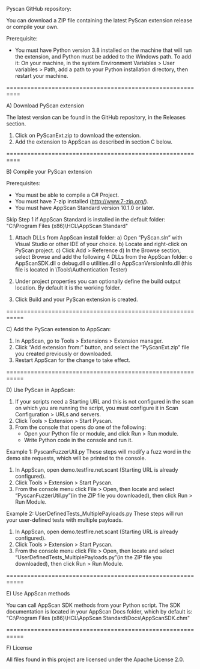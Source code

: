 Pyscan GitHub repository:

You can download a ZIP file containing the latest PyScan extension release or compile your own.

Prerequisite:
- You must have Python version 3.8 installed on the machine that will run the extension, and Python must be added to the Windows path. 
  To add it: On your machine, in the system Environment Variables > User variables > Path, add a path to your Python installation directory, then restart your machine.

==========================================================

A) Download PyScan extension

The latest version can be found in the GitHub repository, in the Releases section.

1) Click on PyScanExt.zip to download the extension.
2) Add the extension to AppScan as described in section C below.

==========================================================

B) Compile your PyScan extension

Prerequisites:
- You must be able to compile a C# Project.
- You must have 7-zip installed (http://www.7-zip.org/).
- You must have AppScan Standard version 10.1.0 or later.


Skip Step 1 if AppScan Standard is installed in the default folder:
"C:\Program Files (x86)\HCL\AppScan Standard\"

1) Attach DLLs from AppScan install folder:
	a) Open “PyScan.sln” with Visual Studio or other IDE of your choice.
	b) Locate and right-click on PyScan project.
	c) Click Add > Reference
	d) In the Browse section, select Browse and add the following 4 DLLs from the AppScan folder:
		o	AppScanSDK.dll
		o	debug.dll
		o	utilities.dll
		o	AppScanVersionInfo.dll (this file is located in \Tools\Authentication Tester)

2) Under project properties you can optionally define the build output location. By default it is the working folder.

3) Click Build and your PyScan extension is created.

===========================================================

C) Add the PyScan extension to AppScan:

1) In AppScan, go to Tools > Extensions > Extension manager.
2) Click “Add extension from:” button, and select the “PyScanExt.zip” file you created previously or downloaded.
3) Restart AppScan for the change to take effect.

===========================================================

D) Use PyScan in AppScan:

1) If your scripts need a Starting URL and this is not configured in the scan on which you are running the script,
   you must configure it in Scan Configuration > URLs and servers.
2) Click Tools > Extension > Start Pyscan.
3) From the console that opens do one of the following:
	- Open your Python file or module, and click Run > Run module.
	- Write Python code in the console and run it.

Example 1: PyscanFuzzerUtil.py
These steps will modify a fuzz word in the demo site requests, which will be printed to the console.
1) In AppScan, open demo.testfire.net.scant (Starting URL is already configured).
2) Click Tools > Extension > Start Pyscan.
3) From the console menu click File > Open, then locate and select “PyscanFuzzerUtil.py”(in the ZIP file you downloaded), then click Run > Run Module.

Example 2: UserDefinedTests_MultiplePayloads.py
These steps will run your user-defined tests with multiple payloads.
1) In AppScan, open demo.testfire.net.scant (Starting URL is already configured).
2) Click Tools > Extension > Start Pyscan.
3) From the console menu click File > Open, then locate and select “UserDefinedTests_MultiplePayloads.py”(in the ZIP file you downloaded), then click Run > Run Module.

===========================================================
	
E) Use AppScan methods

You can call AppScan SDK methods from your Python script. The SDK documentation is located in your AppScan Docs folder, which by default is:
"C:\Program Files (x86)\HCL\AppScan Standard\Docs\AppScanSDK.chm"

===========================================================
	
 F) License
 
 All files found in this project are licensed under the Apache License 2.0.